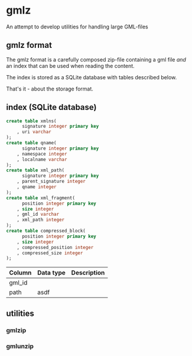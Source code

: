 # gmlz
An attempt to develop utilities for handling large GML-files

## gmlz format
The gmlz format is a carefully composed zip-file containing a gml file *and* an
index that can be used when reading the content.

The index is stored as a SQLite database with tables described below.

That's it - about the storage format.

## index (SQLite database)

```sql
create table xmlns(
      signature integer primary key
    , uri varchar
);
create table qname(
      signature integer primary key
    , namespace integer
    , localname varchar
);
create table xml_path(
      signature integer primary key
    , parent_signature integer
    , qname integer
);
create table xml_fragment(
      position integer primary key
    , size integer
    , gml_id varchar
    , xml_path integer
);
create table compressed_block(
      position integer primary key
    , size integer
    , compressed_position integer
    , compressed_size integer
);

```


Column | Data type | Description
--- | --- | ---
gml_id |
path | asdf



## utilities

### gmlzip

### gmlunzip
